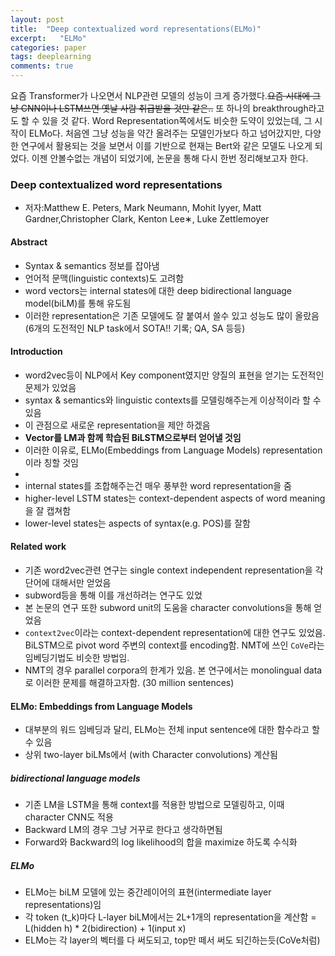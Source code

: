 ```yaml
---
layout: post
title:  "Deep contextualized word representations(ELMo)"
excerpt:   "ELMo"
categories: paper
tags: deeplearning
comments: true
---
```


요즘 Transformer가 나오면서 NLP관련 모델의 성능이 크게 증가했다.~~요즘 시대에 그냥 CNN이나 LSTM쓰면 옛날 사람 취급받을 것만 같은..~~ 또 하나의 breakthrough라고도 할 수 있을 것 같다. Word Representation쪽에서도 비슷한 도약이 있었는데, 그 시작이 ELMo다. 처음엔 그냥 성능을 약간 올려주는 모델인가보다 하고 넘어갔지만, 다양한 연구에서 활용되는 것을 보면서 이를 기반으로 현재는 Bert와 같은 모델도 나오게 되었다. 이젠 안볼수없는 개념이 되었기에, 논문을 통해 다시 한번 정리해보고자 한다.

### Deep contextualized word representations
- 저자:Matthew E. Peters, Mark Neumann, Mohit Iyyer, Matt Gardner,Christopher Clark, Kenton Lee∗, Luke Zettlemoyer


#### Abstract
- Syntax & semantics 정보를 잡아냄
- 언어적 문맥(linguistic contexts)도 고려함
- word vectors는 internal states에 대한 deep bidirectional language model(biLM)를 통해 유도됨
- 이러한 representation은 기존 모델에도 잘 붙여서 쓸수 있고 성능도 많이 올랐음(6개의 도전적인 NLP task에서 SOTA!! 기록; QA, SA 등등)

#### Introduction
- word2vec등이 NLP에서 Key component였지만 양질의 표현을 얻기는 도전적인 문제가 있었음
- syntax & semantics와 linguistic contexts를 모델링해주는게 이상적이라 할 수 있음
- 이 관점으로 새로운 representation을 제안 하겠음
- **Vector를 LM과 함께 학습된 BiLSTM으로부터 얻어낼 것임**
- 이러한 이유로, ELMo(Embeddings from Language Models) representation이라 칭할 것임
-
- internal states를 조합해주는건 매우 풍부한 word representation을 줌
- higher-level LSTM states는 context-dependent aspects of word meaning을 잘 캡쳐함
- lower-level states는 aspects of syntax(e.g. POS)를 잘함

#### Related work
- 기존 word2vec관련 연구는 single context independent representation을 각 단어에 대해서만 얻었음
- subword등을 통해 이를 개선하려는 연구도 있었
- 본 논문의 연구 또한 subword unit의 도움을 character convolutions을 통해 얻었음
- ```context2vec```이라는 context-dependent representation에 대한 연구도 있었음. BiLSTM으로 pivot word 주변의 context를 encoding함. NMT에 쓰인 ```CoVe```라는 임베딩기법도 비슷한 방법임.
- NMT의 경우 parallel corpora의 한계가 있음. 본 연구에서는 monolingual data로 이러한 문제를 해결하고자함. (30 million sentences)

#### ELMo: Embeddings from Language Models
- 대부분의 워드 임베딩과 달리, ELMo는 전체 input sentence에 대한 함수라고 할 수 있음
- 상위 two-layer biLMs에서 (with Character convolutions) 계산됨

##### bidirectional language models
- 기존 LM을 LSTM을 통해 context를 적용한 방법으로 모델링하고, 이때 character CNN도 적용
- Backward LM의 경우 그냥 거꾸로 한다고 생각하면됨
- Forward와 Backward의 log likelihood의 합을 maximize 하도록 수식화


##### ELMo
- ELMo는 biLM 모델에 있는 중간레이어의 표현(intermediate layer representations)임
- 각 token (t_k)마다 L-layer biLM에서는 2L+1개의 representation을 계산함 = L(hidden h) * 2(bidirection) + 1(input x)
- ELMo는 각 layer의 벡터를 다 써도되고, top만 떼서 써도 되긴하는듯(CoVe처럼)
